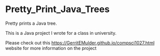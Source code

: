 # Pretty_Print_Java_Trees
Pretty prints a Java tree.


This is a Java project I wrote for a class in university.

Please check out this https://GerritEMulder.github.io/compsci1027.html website for more information on the project
